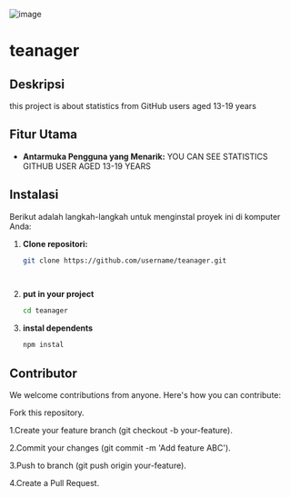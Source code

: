 ![image](https://github.com/oppo11210/teanager/assets/136735457/f08be978-e10c-4eb9-926b-c0eaf6933f49)
# teanager

## Deskripsi
this project is about statistics from GitHub users aged 13-19 years
## Fitur Utama
- **Antarmuka Pengguna yang Menarik:** YOU CAN SEE STATISTICS GITHUB USER AGED 13-19 YEARS

## Instalasi
Berikut adalah langkah-langkah untuk menginstal proyek ini di komputer Anda:

1. **Clone repositori:**
   ```bash
   git clone https://github.com/username/teanager.git

  
2. **put in your project**
      ```bash
     cd teanager

3. **instal dependents**
   ```bash
   npm instal

## Contributor

We welcome contributions from anyone. Here's how you can contribute:

Fork this repository.

1.Create your feature branch (git checkout -b your-feature).

2.Commit your changes (git commit -m 'Add feature ABC').

3.Push to branch (git push origin your-feature).

4.Create a Pull Request.


